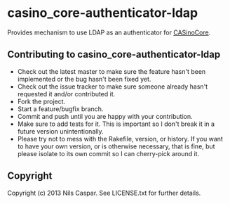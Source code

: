 # casino_core-authenticator-ldap

Provides mechanism to use LDAP as an authenticator for [CASinoCore](https://github.com/rbCAS/CASinoCore).

## Contributing to casino_core-authenticator-ldap
 
* Check out the latest master to make sure the feature hasn't been implemented or the bug hasn't been fixed yet.
* Check out the issue tracker to make sure someone already hasn't requested it and/or contributed it.
* Fork the project.
* Start a feature/bugfix branch.
* Commit and push until you are happy with your contribution.
* Make sure to add tests for it. This is important so I don't break it in a future version unintentionally.
* Please try not to mess with the Rakefile, version, or history. If you want to have your own version, or is otherwise necessary, that is fine, but please isolate to its own commit so I can cherry-pick around it.

## Copyright

Copyright (c) 2013 Nils Caspar. See LICENSE.txt
for further details.

